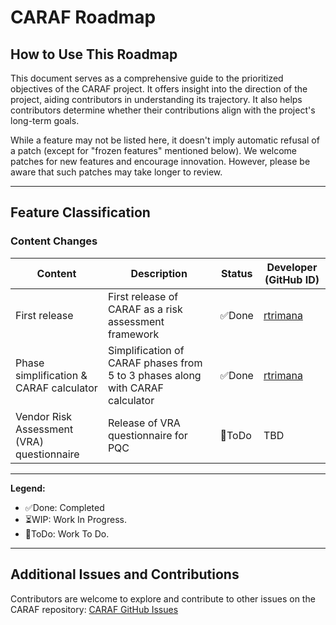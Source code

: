# CARAF Roadmap

## How to Use This Roadmap
This document serves as a comprehensive guide to the prioritized objectives of the CARAF project. It offers insight into the direction of the project, aiding contributors in understanding its trajectory. It also helps contributors determine whether their contributions align with the project's long-term goals.

While a feature may not be listed here, it doesn't imply automatic refusal of a patch (except for "frozen features" mentioned below). We welcome patches for new features and encourage innovation. However, please be aware that such patches may take longer to review.

---

## Feature Classification

### Content Changes
| Content                          | Description                                      | Status      | Developer (GitHub ID)        |
|----------------------------------|--------------------------------------------------|-------------|------------------------------|
| First release | First release of CARAF as a risk assessment framework     | ✅Done   | [rtrimana](https://github.com/rtrimana) |
| Phase simplification & CARAF calculator | Simplification of CARAF phases from 5 to 3 phases along with CARAF calculator      | ✅Done   | [rtrimana](https://github.com/rtrimana) |
| Vendor Risk Assessment (VRA) questionnaire | Release of VRA questionnaire for PQC      | 🚧ToDo   | TBD |

---

**Legend:**
- ✅Done: Completed
- ⏳WIP: Work In Progress.
- 🚧ToDo: Work To Do.
---

## Additional Issues and Contributions

Contributors are welcome to explore and contribute to other issues on the CARAF repository: [CARAF GitHub Issues](https://github.com/Comcast/CARAF/issues)
